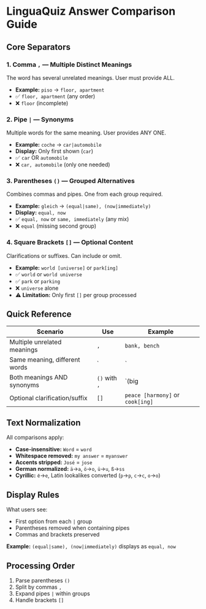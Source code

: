 # LinguaQuiz Answer Comparison Guide

## Core Separators

### 1. Comma `,` — Multiple Distinct Meanings

The word has several unrelated meanings. User must provide ALL.

- **Example:** `piso` → `floor, apartment`
- ✅ `floor, apartment` (any order)
- ❌ `floor` (incomplete)

### 2. Pipe `|` — Synonyms

Multiple words for the same meaning. User provides ANY ONE.

- **Example:** `coche` → `car|automobile`
- **Display:** Only first shown (`car`)
- ✅ `car` OR `automobile`
- ❌ `car, automobile` (only one needed)

### 3. Parentheses `()` — Grouped Alternatives

Combines commas and pipes. One from each group required.

- **Example:** `gleich` → `(equal|same), (now|immediately)`
- **Display:** `equal, now`
- ✅ `equal, now` or `same, immediately` (any mix)
- ❌ `equal` (missing second group)

### 4. Square Brackets `[]` — Optional Content

Clarifications or suffixes. Can include or omit.

- **Example:** `world [universe]` or `park[ing]`
- ✅ `world` or `world universe`
- ✅ `park` or `parking`
- ❌ `universe` alone
- ⚠️ **Limitation:** Only first `[]` per group processed

## Quick Reference

|Scenario                     |Use          |Example                         |
|-----------------------------|-------------|--------------------------------|
|Multiple unrelated meanings  |`,`          |`bank, bench`                   |
|Same meaning, different words|`|`          |`car|automobile`                |
|Both meanings AND synonyms   |`()` with `,`|`(big|large), (fast|quick)`     |
|Optional clarification/suffix|`[]`         |`peace [harmony]` or `cook[ing]`|

## Text Normalization

All comparisons apply:

- **Case-insensitive:** `Word` = `word`
- **Whitespace removed:** `my answer` = `myanswer`
- **Accents stripped:** `José` = `jose`
- **German normalized:** `ä`→`a`, `ö`→`o`, `ü`→`u`, `ß`→`ss`
- **Cyrillic:** `ё`→`е`, Latin lookalikes converted (`p`→`р`, `c`→`с`, `o`→`о`)

## Display Rules

What users see:

- First option from each `|` group
- Parentheses removed when containing pipes
- Commas and brackets preserved

**Example:** `(equal|same), (now|immediately)` displays as `equal, now`

## Processing Order

1. Parse parentheses `()`
1. Split by commas `,`
1. Expand pipes `|` within groups
1. Handle brackets `[]`